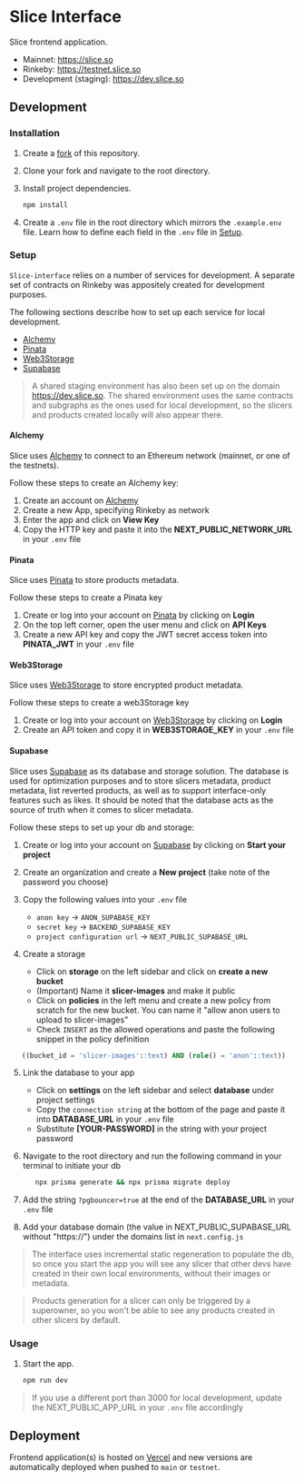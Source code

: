 # Slice Interface

Slice frontend application.

- Mainnet: https://slice.so
- Rinkeby: https://testnet.slice.so
- Development (staging): https://dev.slice.so

## Development

### Installation

1. Create a
   [fork](https://docs.github.com/en/get-started/quickstart/fork-a-repo) of this repository.
2. Clone your fork and navigate to the root directory.
3. Install project dependencies.

   ```bash
   npm install
   ```

4. Create a `.env` file in the root directory which mirrors the `.example.env`
   file. Learn how to define each field in the `.env` file in [Setup](#setup).

### Setup

`Slice-interface` relies on a number of services for development. A separate set of contracts on Rinkeby was appositely created for development purposes.

The following sections describe how to set up each service for local
development.

- [Alchemy](#Alchemy)
- [Pinata](#Pinata)
- [Web3Storage](#Web3Storage)
- [Supabase](#Supabase)

> A shared staging environment has also been set up on the domain https://dev.slice.so. The shared environment uses the same contracts and subgraphs as the ones used for local development, so the slicers and products created locally will also appear there.

#### Alchemy

Slice uses [Alchemy](https://www.alchemy.com) to connect to an Ethereum network
(mainnet, or one of the testnets).

Follow these steps to create an Alchemy key:

1. Create an account on [Alchemy](https://www.alchemy.com)
2. Create a new App, specifying Rinkeby as network
3. Enter the app and click on **View Key**
4. Copy the HTTP key and paste it into the **NEXT_PUBLIC_NETWORK_URL** in your `.env` file

#### Pinata

Slice uses [Pinata](https://www.pinata.cloud) to store products metadata.

Follow these steps to create a Pinata key

1. Create or log into your account on [Pinata](https://www.pinata.cloud) by clicking on **Login**
2. On the top left corner, open the user menu and click on **API Keys**
3. Create a new API key and copy the JWT secret access token into **PINATA_JWT** in your `.env` file

#### Web3Storage

Slice uses [Web3Storage](https://web3.storage) to store encrypted product metadata.

Follow these steps to create a web3Storage key

1. Create or log into your account on [Web3Storage](https://web3.storage) by clicking on **Login**
2. Create an API token and copy it in **WEB3STORAGE_KEY** in your `.env` file

#### Supabase

Slice uses [Supabase](https://supabase.com) as its database and storage solution. The database is used for optimization purposes and to store slicers metadata, product metadata, list reverted products, as well as to support interface-only features such as likes. It should be noted that the database acts as the source of truth when it comes to slicer metadata.

Follow these steps to set up your db and storage:

1. Create or log into your account on [Supabase](https://supabase.com) by clicking on **Start your project**
2. Create an organization and create a **New project** (take note of the password you choose)
3. Copy the following values into your `.env` file
   - `anon key` -> `ANON_SUPABASE_KEY`
   - `secret key` -> `BACKEND_SUPABASE_KEY`
   - `project configuration url` -> `NEXT_PUBLIC_SUPABASE_URL`
4. Create a storage

   - Click on **storage** on the left sidebar and click on **create a new bucket**
   - (Important) Name it **slicer-images** and make it public
   - Click on **policies** in the left menu and create a new policy from scratch for the new bucket. You can name it "allow anon users to upload to slicer-images"
   - Check `INSERT` as the allowed operations and paste the following snippet in the policy definition

```sql
   ((bucket_id = 'slicer-images'::text) AND (role() = 'anon'::text))
```

5. Link the database to your app

   - Click on **settings** on the left sidebar and select **database** under project settings
   - Copy the `connection string` at the bottom of the page and paste it into **DATABASE_URL** in your `.env` file
   - Substitute **\[YOUR-PASSWORD]** in the string with your project password

6. Navigate to the root directory and run the following command in your terminal to initiate your db

   ```bash
      npx prisma generate && npx prisma migrate deploy
   ```

7. Add the string `?pgbouncer=true` at the end of the **DATABASE_URL** in your `.env` file

8. Add your database domain (the value in NEXT_PUBLIC_SUPABASE_URL without "https://") under the domains list in `next.config.js`

> The interface uses incremental static regeneration to populate the db, so once you start the app you will see any slicer that other devs have created in their own local environments, without their images or metadata.

> Products generation for a slicer can only be triggered by a superowner, so you won't be able to see any products created in other slicers by default.

### Usage

1. Start the app.

   ```bash
   npm run dev
   ```

> If you use a different port than 3000 for local development, update the NEXT_PUBLIC_APP_URL in your `.env` file accordingly

## Deployment

Frontend application(s) is hosted on [Vercel](https://vercel.com/) and new versions are automatically deployed when pushed to `main` or `testnet`.
